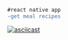 ```diff
#react native app
-get meal recipes
```
[![asciicast](https://j.gifs.com/OMNWJr.gif)](https://j.gifs.com/nxELG7.gif)

